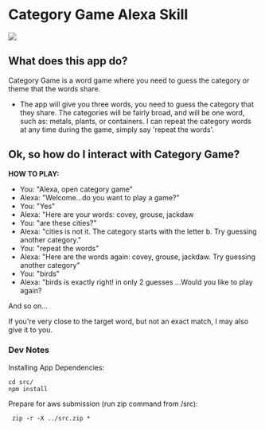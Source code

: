 # Category Game Alexa Skill 
<img src="https://m.media-amazon.com/images/G/01/mobile-apps/dex/alexa/alexa-skills-kit/tutorials/fact/header._TTH_.png" />

## What does this app do? 
Category Game is a word game where you need to guess the category or theme that the words share.
* The app will give you three words, you need to guess the category that they share. 
The categories will be fairly broad, and will be one word, such as: metals, plants, or containers. 
I can repeat the category words at any time during the game, simply say 'repeat the words'.

## Ok, so how do I interact with Category Game? 

<b>HOW TO PLAY:</b>

* You: "Alexa, open category game"
* Alexa: "Welcome...do you want to play a game?"
* You: "Yes"
* Alexa: "Here are your words: covey, grouse, jackdaw
* You: "are these cities?"
* Alexa: "cities is not it. The category starts with the letter b. Try guessing another category."
* You: "repeat the words"
* Alexa: "Here are the words again: covey, grouse, jackdaw. Try guessing another category"
* You: "birds"
* Alexa: "birds is exactly right! in only 2 guesses ...Would you like to play again?

And so on...

If you're very close to the target word, but not an exact match, I may also give it to you.


### Dev Notes

Installing App Dependencies:
```
cd src/ 
npm install
```
Prepare for aws submission (run zip command from /src): 
```
 zip -r -X ../src.zip *
```
